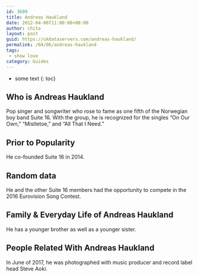 ```yaml
---
id: 3699
title: Andreas Haukland
date: 2012-04-06T11:00:08+00:00
author: chito
layout: post
guid: https://ukdataservers.com/andreas-haukland/
permalink: /04/06/andreas-haukland
tags:
 - show love
category: Guides
---
```


* some text
{: toc}
          
          
## Who is  Andreas Haukland
                  
                  
                  
Pop singer and songwriter who rose to fame as one fifth of the Norwegian boy band Suite 16. With the group, he is recognized for the singles &#8220;On Our Own,&#8221; &#8220;Mistletoe,&#8221; and &#8220;All That I Need.&#8221;
                  
                
                
                
## Prior to Popularity 
                  
                  
                  
He co-founded Suite 16 in 2014.
                  
                
                
                
## Random data 
                  
                  
                  
He and the other Suite 16 members had the opportunity to compete in the 2016 Eurovision Song Contest. 
                  
                
                
                
## Family & Everyday Life of Andreas Haukland
                  
                  
                  
He has a younger brother as well as a younger sister.
                  
                
                
                
## People Related With  Andreas Haukland
                  
                  
                  
In June of 2017, he was photographed with music producer and record label head Steve Aoki.
                  
                
              
            
          
          
          
    
    
  
